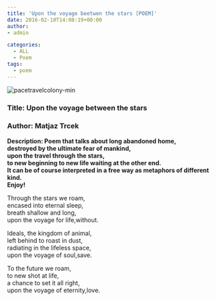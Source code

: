 ```yaml
---
title: 'Upon the voyage beetwen the stars [POEM]'
date: 2016-02-10T14:08:19+00:00
author:
- admin

categories:
  - ALL
  - Poem
tags:
  - poem
---
```

![pacetravelcolony-min](posts/spacetravelcolony-min.jpg "")
### Title: Upon the voyage between the stars

### Author: Matjaz Trcek

**Description: Poem that talks about long abandoned home,  
destroyed by the ultimate fear of mankind,  
upon the travel through the stars,  
to new beginning to new life waiting at the other end.  
It can be of course interpreted in a free way as metaphors of different kind.  
Enjoy!**

Through the stars we roam,  
encased into eternal sleep,  
breath shallow and long,  
upon the voyage for life,without.

Ideals, the kingdom of animal,  
left behind to roast in dust,  
radiating in the lifeless space,  
upon the voyage of soul,save.  

To the future we roam,  
to new shot at life,  
a chance to set it all right,  
upon the voyage of eternity,love.  